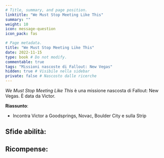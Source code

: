 ```yaml
---
# Title, summary, and page position.
linktitle: "We Must Stop Meeting Like This" 
summary: ""
weight: 10
icon: message-question
icon_pack: fas

# Page metadata.
title: "We Must Stop Meeting Like This"
date: 2022-11-15
type: book # Do not modify.
commentable: true
tags: "Missioni nascoste di Fallout: New Vegas"
hidden: true # Visibile nella sidebar
private: false # Nascosto dalle ricerche
---
```


<div class="fnv">


*We Must Stop Meeting Like This* è una missione nascosta di Fallout: New Vegas. È data da Victor.


**Riassunto**:
- Incontra Victor a Goodsprings, Novac, Boulder City e sulla Strip


**Sfide abilità**:
- 


**Ricompense**:
- 


</div>


